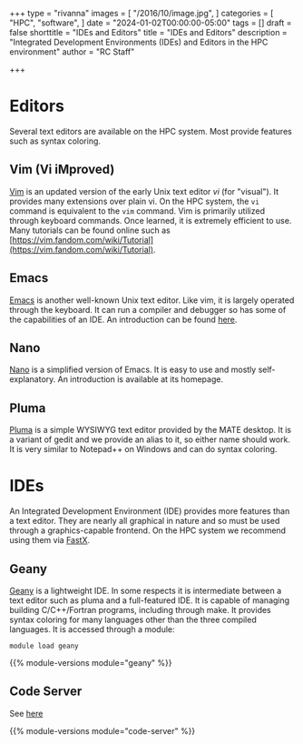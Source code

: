 +++
type = "rivanna"
images = [
  "/2016/10/image.jpg",
]
categories = [
  "HPC",
  "software",
]
date = "2024-01-02T00:00:00-05:00"
tags = []
draft = false
shorttitle = "IDEs and Editors"
title = "IDEs and Editors"
description = "Integrated Development Environments (IDEs) and Editors in the HPC environment"
author = "RC Staff"

+++

# Editors

Several text editors are available on the HPC system.  Most provide features such as syntax coloring.  

## Vim (Vi iMproved)

[Vim](https://www.vim.org) is an updated version of the early Unix text editor _vi_ (for "visual").  It provides many extensions over plain vi.  On the HPC system, the `vi` command is equivalent to the `vim` command.  Vim is primarily utilized through keyboard commands.  Once learned, it is extremely efficient to use.  Many tutorials can be found online such as [https://vim.fandom.com/wiki/Tutorial](https://vim.fandom.com/wiki/Tutorial).

## Emacs

[Emacs](https://www.gnu.org/software/emacs/) is another well-known Unix text editor. Like vim, it is largely operated through the keyboard.  It can run a compiler and debugger so has some of the capabilities of an IDE.  An introduction can be found [here](https://www.gnu.org/software/emacs/tour/index.html).

## Nano

[Nano](https://www.nano-editor.org/) is a simplified version of Emacs. It is easy to use and mostly self-explanatory.  An introduction is available at its homepage.

## Pluma

[Pluma](https://en.wikipedia.org/wiki/Pluma_\(editor\)) is a simple WYSIWYG text editor provided by the MATE desktop.  It is a variant of gedit and we provide an alias to it, so either name should work. It is very similar to Notepad++ on Windows and can do syntax coloring.

# IDEs

An Integrated Development Environment (IDE) provides more features than a text editor.  They are nearly all graphical in nature and so must be used through a graphics-capable frontend.  On the HPC system we recommend using them via [FastX](/userinfo/hpc/logintools/fastx).

## Geany

[Geany](https://geany.org/) is a lightweight IDE.  In some respects it is intermediate between a text editor such as pluma and a full-featured IDE. It is capable of managing building C/C++/Fortran programs, including through make.  It provides syntax coloring for many languages other than the three compiled languages.  It is accessed through a module:
```
module load geany
```

{{% module-versions module="geany" %}}


## Code Server

See [here](/userinfo/hpc/software/code-server)

{{% module-versions module="code-server" %}}
